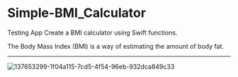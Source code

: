 # Simple-BMI_Calculator
Testing App
Create a BMI calculator using Swift functions.

The Body Mass Index (BMI) is a way of estimating the amount of body fat.

___________________________________________________________________________________________________________________________________


![137653299-1f04a115-7cd5-4f54-96eb-932dca849c33](https://user-images.githubusercontent.com/62168289/218723791-24f52e4f-98fd-4181-bb1e-61a9e4918b07.png)
